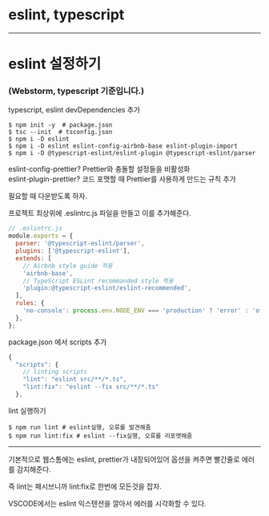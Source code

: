 # eslint, typescript

<hr>

# eslint 설정하기
### (Webstorm, typescript 기준입니다.)

typescript, eslint devDependencies 추가

```shell
$ npm init -y  # package.json
$ tsc --init  # tsconfig.json
$ npm i -D eslint
$ npm i -D eslint eslint-config-airbnb-base eslint-plugin-import
$ npm i -D @typescript-eslint/eslint-plugin @typescript-eslint/parser
```

eslint-config-prettier? Prettier와 충돌할 설정들을 비활성화 <br>
eslint-plugin-prettier? 코드 포맷할 때 Prettier를 사용하게 만드는 규칙 추가 <br>

필요할 때 다운받도록 하자.

프로젝트 최상위에 .eslintrc.js 파일을 만들고 이를 추가해준다.
```js
// .eslintrc.js
module.exports = {
  parser: '@typescript-eslint/parser',
  plugins: ['@typescript-eslint'],
  extends: [
    // Airbnb style guide 적용
    'airbnb-base',
    // TypeScript ESLint recommanded style 적용
    'plugin:@typescript-eslint/eslint-recommended',
  ],
  rules: {
    'no-console': process.env.NODE_ENV === 'production' ? 'error' : 'off',
  },
};

```

package.json 에서 scripts 추가
```js
{
  "scripts": {
    // linting scripts
    "lint": "eslint src/**/*.ts",
    "lint:fix": "eslint --fix src/**/*.ts"
  },
```

lint 실행하기
```shell
$ npm run lint # eslint실행, 오류를 발견해줌
$ npm run lint:fix # eslint --fix실행, 오류를 리포맷해줌
```

<hr>

기본적으로 웹스톰에는 eslint, prettier가 내장되어있어 옵션을 켜주면 빨간줄로 에러를 감지해준다.

즉 lint는 패시브니까 lint:fix로 한번에 모든것을 잡자.

VSCODE에서는 eslint 익스텐션을 깔아서 에러를 시각화할 수 있다.
